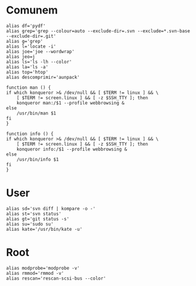 # Comunem

	alias df='pydf'
	alias grep='grep --colour=auto --exclude-dir=.svn --exclude=*.svn-base --exclude-dir=.git'
	alias g='grep'
	alias l='locate -i'
	alias joe='joe --wordwrap'
	alias jeo=j
	alias ls='ls -lh --color'
	alias la='ls -a'
	alias top='htop'
	alias descomprimir='aunpack'

	function man () {
	if which konqueror >& /dev/null && [ $TERM != linux ] && \
		[ $TERM != screen.linux ] && [ -z $SSH_TTY ]; then
		konqueror man:/$1 --profile webbrowsing &
	else
		/usr/bin/man $1
	fi
	}

	function info () {
	if which konqueror >& /dev/null && [ $TERM != linux ] && \
		[ $TERM != screen.linux ] && [ -z $SSH_TTY ]; then
		konqueror info:/$1 --profile webbrowsing &
	else
		/usr/bin/info $1
	fi
	}


# User

	alias sd='svn diff | kompare -o -'
	alias st='svn status'
	alias gt='git status -s'
	alias su='sudo su'
	alias kate='/usr/bin/kate -u'

# Root

	alias modprobe='modprobe -v'
	alias rmmod='rmmod -v'
	alias rescan='rescan-scsi-bus --color'
